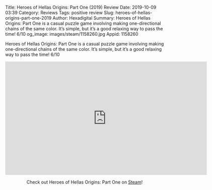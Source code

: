 Title: Heroes of Hellas Origins: Part One (2019) Review
Date: 2019-10-09 03:39
Category: Reviews
Tags: positive review
Slug: heroes-of-hellas-origins-part-one-2019
Author: Hexadigital
Summary: Heroes of Hellas Origins: Part One is a casual puzzle game involving making one-directional chains of the same color. It’s simple, but it’s a good relaxing way to pass the time! 6/10
og_image: images/steam/1158260.jpg
Appid: 1158260

Heroes of Hellas Origins: Part One is a casual puzzle game involving making one-directional chains of the same color. It’s simple, but it’s a good relaxing way to pass the time! 6/10

<center><iframe src="https://www.youtube.com/embed/b2JN-WyvXfc?feature=oembed" allow="accelerometer; autoplay; encrypted-media; gyroscope; picture-in-picture" width="640" height="360" frameborder="0"></iframe>

Check out Heroes of Hellas Origins: Part One on [Steam](https://store.steampowered.com/app/1158260/?curator_clanid=34633900)!</center>
